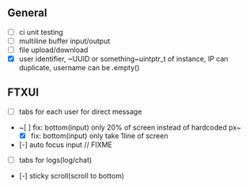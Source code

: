 ## General
- [ ] ci unit testing
- [ ] multiline buffer input/output
- [ ] file upload/download
- [x] user identifier, ~UUID or something~uintptr_t of instance, IP can duplicate, username can be .empty()

## FTXUI

- [ ] tabs for each user for direct message
- ~[ ] fix: bottom(input) only 20% of screen instead of hardcoded px~
    - [x] fix: bottom(input) only take 1line of screen
- [-] auto focus input // FIXME
- [ ] tabs for logs(log/chat)
- [-] sticky scroll(scroll to bottom)
